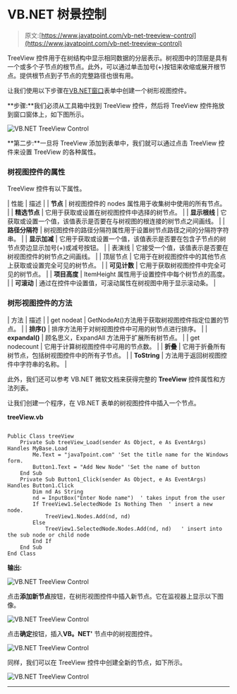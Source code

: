 # VB.NET 树景控制

> 原文:[https://www.javatpoint.com/vb-net-treeview-control](https://www.javatpoint.com/vb-net-treeview-control)

TreeView 控件用于在树结构中显示相同数据的分层表示。树视图中的顶层是具有一个或多个子节点的根节点。此外，可以通过单击加号(+)按钮来收缩或展开根节点。提供根节点到子节点的完整路径也很有用。

让我们使用以下步骤在[VB.NET](https://www.javatpoint.com/vb-net)[窗口](https://www.javatpoint.com/windows)表单中创建一个树形视图控件。

**步骤:**我们必须从工具箱中找到 TreeView 控件，然后将 TreeView 控件拖放到窗口窗体上，如下图所示。

![VB.NET TreeView Control](../Images/71744239a3386597234094b38e82aef5.png)

**第二步:**一旦将 TreeView 添加到表单中，我们就可以通过点击 TreeView 控件来设置 TreeView 的各种属性。

### 树视图控件的属性

TreeView 控件有以下属性。

| 性能 | 描述 |
| **节点** | 树视图控件的 nodes 属性用于收集树中使用的所有节点。 |
| **精选节点** | 它用于获取或设置在树视图控件中选择的树节点。 |
| **显示根线** | 它获取或设置一个值，该值表示是否要在与树视图的根连接的树节点之间画线。 |
| **路径分隔符** | 树视图控件的路径分隔符属性用于设置树节点路径之间的分隔符字符串。 |
| **显示加减** | 它用于获取或设置一个值，该值表示是否要在包含子节点的树节点旁边显示加号(+)或减号按钮。 |
| 表演线 | 它接受一个值，该值表示是否要在树视图控件的树节点之间画线。 |
| 顶层节点 | 它用于在树视图控件中的其他节点上获取或设置完全可见的树节点。 |
| **可见计数** | 它用于获取树视图控件中完全可见的树节点。 |
| **项目高度** | ItemHeight 属性用于设置控件中每个树节点的高度。 |
| **可滚动** | 通过在控件中设置值，可滚动属性在树视图中用于显示滚动条。 |

### 树形视图控件的方法

| 方法 | 描述 |
| get nodeat | GetNodeAt()方法用于获取树视图控件指定位置的节点。 |
| **排序()** | 排序方法用于对树视图控件中可用的树节点进行排序。 |
| **expandal()** | 顾名思义，ExpandAll 方法用于扩展所有树节点。 |
| get nodecount | 它用于计算树视图控件中可用的节点数。 |
| **折叠** | 它用于折叠所有树节点，包括树视图控件中的所有子节点。 |
| **ToString** | 方法用于返回树视图控件中字符串的名称。 |

此外，我们还可以参考 VB.NET 微软文档来获得完整的 **TreeView** 控件属性和方法列表。

让我们创建一个程序，在 VB.NET 表单的树视图控件中插入一个节点。

**treeView.vb**

```

Public Class treeView
    Private Sub treeView_Load(sender As Object, e As EventArgs) Handles MyBase.Load
        Me.Text = "javaTpoint.com" 'Set the title name for the Windows form.
        Button1.Text = "Add New Node" 'Set the name of button
    End Sub
    Private Sub Button1_Click(sender As Object, e As EventArgs) Handles Button1.Click
        Dim nd As String
        nd = InputBox("Enter Node name")  ' takes input from the user
        If TreeView1.SelectedNode Is Nothing Then  ' insert a new node.
            TreeView1.Nodes.Add(nd, nd)
        Else
            TreeView1.SelectedNode.Nodes.Add(nd, nd)   ' insert into the sub node or child node
        End If
    End Sub
End Class

```

**输出:**

![VB.NET TreeView Control](../Images/fef34e948e56b3e24b68de0be2ca5e1f.png)

点击**添加新节点**按钮，在树形视图控件中插入新节点。它在监视器上显示以下图像。

![VB.NET TreeView Control](../Images/bfbb97d52b6f1e72ef759b7c0e5606db.png)

点击**确定**按钮，插入**VB。NET'** 节点中的树视图控件。

![VB.NET TreeView Control](../Images/b05d48604ee2e93f945cec4152408953.png)

同样，我们可以在 TreeView 控件中创建全新的节点，如下所示。

![VB.NET TreeView Control](../Images/36ba18dc00780363a29ea09816bdf0ff.png)

* * *